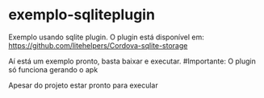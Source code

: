 # exemplo-sqliteplugin
Exemplo usando sqlite plugin. O plugin está disponível em: https://github.com/litehelpers/Cordova-sqlite-storage

Aí está um exemplo pronto, basta baixar e executar.
#Importante: O plugin só funciona gerando o apk

Apesar do projeto estar pronto para execular
